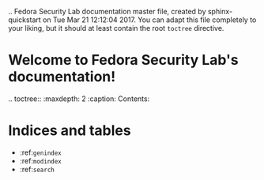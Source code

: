 .. Fedora Security Lab documentation master file, created by
   sphinx-quickstart on Tue Mar 21 12:12:04 2017.
   You can adapt this file completely to your liking, but it should at least
   contain the root `toctree` directive.

Welcome to Fedora Security Lab's documentation!
===============================================

.. toctree::
   :maxdepth: 2
   :caption: Contents:



Indices and tables
==================

* :ref:`genindex`
* :ref:`modindex`
* :ref:`search`
